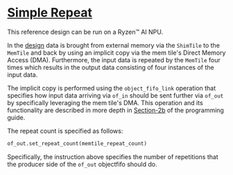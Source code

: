 <!---//===- README.md ---------------------------------------*- Markdown -*-===//
//
// This file is licensed under the Apache License v2.0 with LLVM Exceptions.
// See https://llvm.org/LICENSE.txt for license information.
// SPDX-License-Identifier: Apache-2.0 WITH LLVM-exception
//
// Copyright (C) 2024, Advanced Micro Devices, Inc.
// 
//===----------------------------------------------------------------------===//-->

# <ins>Simple Repeat</ins>

This reference design can be run on a Ryzen™ AI NPU.

In the [design](./aie2.py) data is brought from external memory via the `ShimTile` to the `MemTile` and back by using an implicit copy via the mem tile's Direct Memory Access (DMA). Furthermore, the input data is repeated by the `MemTile` four times which results in the output data consisting of four instances of the input data.

The implicit copy is performed using the `object_fifo_link` operation that specifies how input data arriving via `of_in` should be sent further via `of_out` by specifically leveraging the mem tile's DMA. This operation and its functionality are described in more depth in [Section-2b](../../../../programming_guide/section-2/section-2b/03_Link_Distribute_Join/README.md#object-fifo-link) of the programming guide.

The repeat count is specified as follows:
```python
of_out.set_repeat_count(memtile_repeat_count)
```
Specifically, the instruction above specifies the number of repetitions that the producer side of the `of_out` objectfifo should do.
